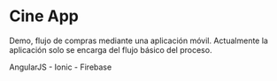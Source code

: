 # Cine App
Demo, flujo de compras mediante una aplicación móvil. Actualmente la aplicación solo se encarga del flujo básico del proceso.

AngularJS - Ionic - Firebase
